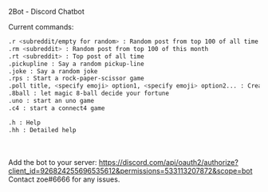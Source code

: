 
2Bot - Discord Chatbot

 Current commands:
```sh
.r <subreddit/empty for random> : Random post from top 100 of all time
.rm <subreddit> : Random post from top 100 of this month
.rt <subreddit> : Top post of all time
.pickupline : Say a random pickup-line
.joke : Say a random joke
.rps : Start a rock-paper-scissor game
.poll title, <specify emoji> option1, <specify emoji> option2... : Create a poll
.8ball : let magic 8-ball decide your fortune
.uno : start an uno game
.c4 : start a connect4 game

.h : Help
.hh : Detailed help
```
<br /><br />Add the bot to your server: https://discord.com/api/oauth2/authorize?client_id=926824255696535612&permissions=533113207872&scope=bot<br />
Contact zoe#6666 for any issues.
